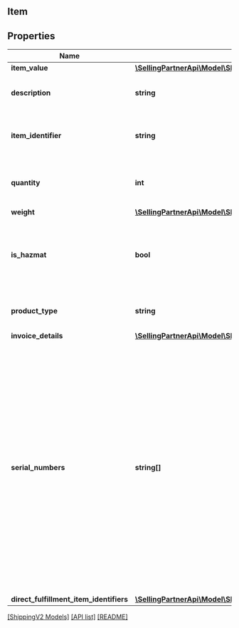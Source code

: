 ## Item

## Properties

Name | Type | Description | Notes
------------ | ------------- | ------------- | -------------
**item_value** | [**\SellingPartnerApi\Model\ShippingV2\Currency**](Currency.md) |  | [optional]
**description** | **string** | The product description of the item. | [optional]
**item_identifier** | **string** | A unique identifier for an item provided by the client. | [optional]
**quantity** | **int** | The number of units. This value is required. |
**weight** | [**\SellingPartnerApi\Model\ShippingV2\Weight**](Weight.md) |  | [optional]
**is_hazmat** | **bool** | When true, the item qualifies as hazardous materials (hazmat). Defaults to false. | [optional]
**product_type** | **string** | The product type of the item. | [optional]
**invoice_details** | [**\SellingPartnerApi\Model\ShippingV2\InvoiceDetails**](InvoiceDetails.md) |  | [optional]
**serial_numbers** | **string[]** | A list of unique serial numbers in an Amazon package that can be used to guarantee non-fraudulent items. The number of serial numbers in the list must be less than or equal to the quantity of items being shipped. Only applicable when channel source is Amazon. | [optional]
**direct_fulfillment_item_identifiers** | [**\SellingPartnerApi\Model\ShippingV2\DirectFulfillmentItemIdentifiers**](DirectFulfillmentItemIdentifiers.md) |  | [optional]

[[ShippingV2 Models]](../) [[API list]](../../Api) [[README]](../../../README.md)
